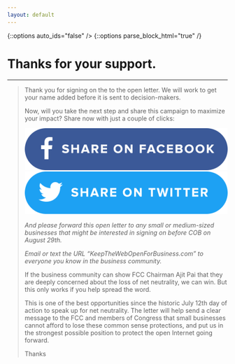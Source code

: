 ```yaml
---
layout: default
---
```


{::options auto_ids="false" />
{::options parse_block_html="true" /}

<div class="section thanks">

# Thanks for your support.

</div>

---

<div class="letter-content">

> Thank you for signing on the to the open letter. We will work to get your name added before it is sent to decision-makers.
> 
> Now, will you take the next step and share this campaign to maximize your impact? Share now with just a couple of clicks:
> 
><center><a target="_blank" href="https://www.facebook.com/sharer.php?u=http://www.keepthewebopenforbusiness.com/"><img src="/images/facebook-share.png"></a><a target="_blank" href="https://twitter.com/intent/tweet?related=fightfortheftr&text=Small+businesses+are+speaking+out+for+%23NetNeutrality.+Add+your+company+to+the+open+letter+before+COB+Aug+29th%3A+http%3A%2F%2Fwww.keepthewebopenforbusiness.com&oq=Small+businesses+are+speaking+out+for+%23NetNeutrality.+Add+your+company+to+the+open+letter+before+COB+Aug+29th%3A+http%3A%2F%2Fwww.keepthewebopenforbusiness.com"><img src="/images/twitter-share.png"></a></center>
>
>
> *And please forward this open letter to any small or medium-sized businesses that might be interested in signing on before COB on August 29th.*
> 
> *Email or text the URL “KeepTheWebOpenForBusiness.com” to everyone you know in the business community.*
> 
> If the business community can show FCC Chairman Ajit Pai that they are deeply concerned about the loss of net neutrality, we can win. But this only works if you help spread the word.
>
> This is one of the best opportunities since the historic July 12th day of action to speak up for net neutrality. The letter will help send a clear message to the FCC and members of Congress that small businesses cannot afford to lose these common sense protections, and put us in the strongest possible position to protect the open Internet going forward.
> 
> Thanks

</div>
